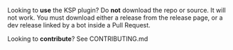 Looking to **use** the KSP plugin? Do **not** download the repo or source.  It will not work.  You must download either a release from the release page, or a dev release linked by a bot inside a Pull Request.

Looking to **contribute**?  See CONTRIBUTING.md
